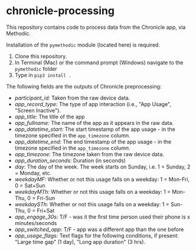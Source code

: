 # chronicle-processing
This repository contains code to process data from the Chronicle app, via Methodic.  
  
Installation of the `pymethodic` module (located here) is required.
1. Clone this repository.
2. In Terminal (Mac) or the command prompt (Windows) navigate to the `pymethodic` folder
3. Type in `pip3 install .`


The following fields are the outputs of Chronicle preprocessing:
- *participant_id:* Taken from the raw device data.
- *app_record_type:* The type of app interaction (i.e., "App Usage", "Screen Inactive").
- *app_title:* The title of the app
- *app_fullname:* The name of the app as it appears in the raw data.
- *app_datetime_start:* The start timestamp of the app usage - in the timezone specified in the `app_timezone` column.
- *app_datetime_end:* The end timestamp of the app usage - in the timezone specified in the `app_timezone` column.
- *app_timezone:* The timezone taken from the raw device data.
- *app_duration_seconds:* Duration (in seconds)
- *day:* The day of the week.  The week starts on Sunday, i.e. 1 = Sunday, 2 = Monday, etc.
- *weekdayMF:* Whether or not this usage falls on a weekday: 1 = Mon-Fri, 0 = Sat+Sun
- *weekdayMTh:* Whether or not this usage falls on a weekday: 1 = Mon-Thu, 0 = Fri-Sun
- *weekdaySTh:* Whether or not this usage falls on a weekday: 1 = Sun-Thu, 0 = Fri+Sat
- *app_engage_30s:* T/F - was it the first time person used their phone is x minutes/seconds 
- *app_switched_app:* T/F - app was a different app than the one before
- *app_usage_flags:* Text flags for the following conditions, if present: "Large time gap" (1 day), "Long app duration" (3 hrs).

